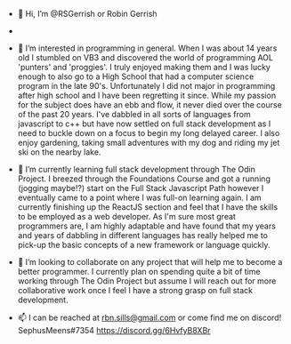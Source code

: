 - 👋 Hi, I’m @RSGerrish or Robin Gerrish
- 
- 👀 I’m interested in programming in general. When I was about 14 years old I stumbled on VB3 and discovered the world of programming AOL 'punters' and 'proggies'. I truly enjoyed making them and I was lucky enough to also go to a High School that had a computer science program in the late 90's. Unfortunately I did not major in programming after high school and I have been regretting it since. While my passion for the subject does have an ebb and flow, it never died over the course of the past 20 years. I've dabbled in all sorts of languages from javascript to c++ but have now settled on full stack development as I need to buckle down on a focus to begin my long delayed career. I also enjoy gardening, taking small adventures with my dog and riding my jet ski on the nearby lake.

- 🌱 I’m currently learning full stack development through The Odin Project. I breezed through the Foundations Course and got a running (jogging maybe!?) start on the Full Stack Javascript Path however I eventually came to a point where I was full-on learning again. I am currently finishing up the ReactJS section and feel that I have the skills to be employed as a web developer. As I'm sure most great programmers are, I am highly adaptable and have found that my years and years of dabbling in different languages has really helped me to pick-up the basic concepts of a new framework or language quickly.

- 💞️ I’m looking to collaborate on any project that will help me to become a better programmer. I currently plan on spending quite a bit of time working through The Odin Project but assume I will reach out for more collaborative work once I feel I have a strong grasp on full stack development.

- 📫 I can be reached at rbn.sills@gmail.com or come find me on discord! SephusMeens#7354 https://discord.gg/6HvfyB8XBr

<!---
RSGerrish/RSGerrish is a ✨ special ✨ repository because its `README.md` (this file) appears on your GitHub profile.
You can click the Preview link to take a look at your changes.
--->
